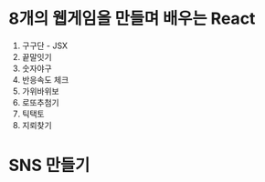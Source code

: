 # 8개의 웹게임을 만들며 배우는 React
  1. 구구단
    - JSX
  2. 끝말잇기
  3. 숫자야구
  4. 반응속도 체크
  5. 가위바위보
  6. 로또추첨기
  7. 틱택토
  8. 지뢰찾기

# SNS 만들기
